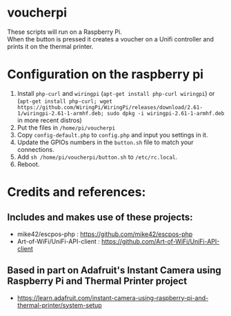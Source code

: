 # voucherpi
These scripts will run on a Raspberry Pi.  
When the button is pressed it creates a voucher on a Unifi controller and prints it on the thermal printer.

# Configuration on the raspberry pi
1. Install `php-curl` and `wiringpi` (`apt-get install php-curl wiringpi`) or (`apt-get install php-curl; wget https://github.com/WiringPi/WiringPi/releases/download/2.61-1/wiringpi-2.61-1-armhf.deb; sudo dpkg -i wiringpi-2.61-1-armhf.deb` in more recent distros)
2. Put the files in `/home/pi/voucherpi`
3. Copy `config-default.php` to `config.php` and input you settings in it.
4. Update the GPIOs numbers in the `button.sh` file to match your connections.
5. Add `sh /home/pi/voucherpi/button.sh` to `/etc/rc.local`.
6. Reboot.


# Credits and references:

## Includes and makes use of these projects:
* mike42/escpos-php : https://github.com/mike42/escpos-php
* Art-of-WiFi/UniFi-API-client : https://github.com/Art-of-WiFi/UniFi-API-client

## Based in part on Adafruit's Instant Camera using Raspberry Pi and Thermal Printer project
* https://learn.adafruit.com/instant-camera-using-raspberry-pi-and-thermal-printer/system-setup
